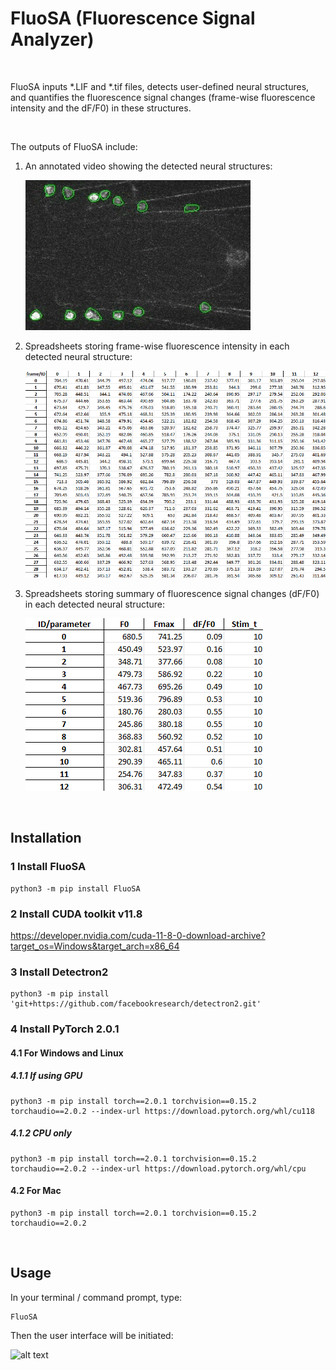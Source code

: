 # FluoSA (Fluorescence Signal Analyzer)

<p>&nbsp;</p>

FluoSA inputs *.LIF and *.tif files, detects user-defined neural structures, and quantifies the fluorescence signal changes (frame-wise fluorescence intensity and the dF/F0) in these structures.

<p>&nbsp;</p>

The outputs of FluoSA include:

1. An annotated video showing the detected neural structures:

    ![alt text](https://github.com/yujiahu415/FluoSA/blob/main/Examples/Annotated_video.gif?raw=true) 

2. Spreadsheets storing frame-wise fluorescence intensity in each detected neural structure:

    ![alt text](https://github.com/yujiahu415/FluoSA/blob/main/Examples/Output_F.png?raw=true)

3. Spreadsheets storing summary of fluorescence signal changes (dF/F0) in each detected neural structure:

    ![alt text](https://github.com/yujiahu415/FluoSA/blob/main/Examples/Output_summary.png?raw=true)

<p>&nbsp;</p>

## Installation
### 1 Install FluoSA
```
python3 -m pip install FluoSA
```

### 2 Install CUDA toolkit v11.8
https://developer.nvidia.com/cuda-11-8-0-download-archive?target_os=Windows&target_arch=x86_64

### 3 Install Detectron2
```
python3 -m pip install 'git+https://github.com/facebookresearch/detectron2.git'
```

### 4 Install PyTorch 2.0.1
#### 4.1 For Windows and Linux
##### 4.1.1 If using GPU
```
python3 -m pip install torch==2.0.1 torchvision==0.15.2 torchaudio==2.0.2 --index-url https://download.pytorch.org/whl/cu118
```
##### 4.1.2 CPU only
```
python3 -m pip install torch==2.0.1 torchvision==0.15.2 torchaudio==2.0.2 --index-url https://download.pytorch.org/whl/cpu
```
#### 4.2 For Mac
```
python3 -m pip install torch==2.0.1 torchvision==0.15.2 torchaudio==2.0.2
```

<p>&nbsp;</p>

## Usage
In your terminal / command prompt, type:
```
FluoSA
```

Then the user interface will be initiated:

![alt text](https://github.com/yujiahu415/FluoSA/blob/main/Examples/GUI.png?raw=true) 

